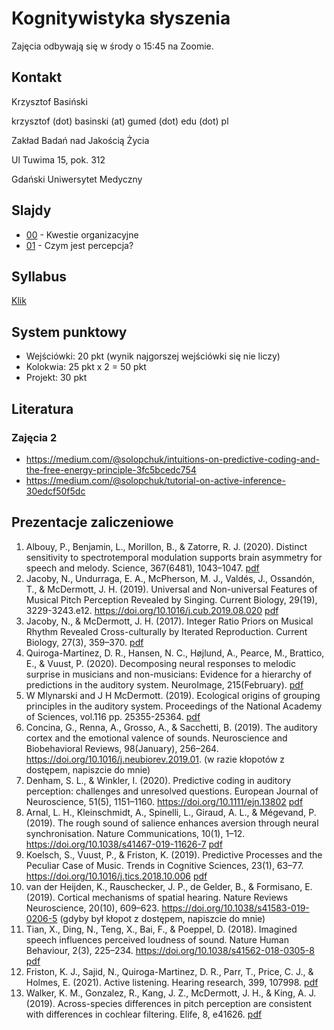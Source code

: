 # Kognitywistyka słyszenia

Zajęcia odbywają się w środy o 15:45 na Zoomie.


## Kontakt

Krzysztof Basiński

krzysztof (dot) basinski (at) gumed (dot) edu (dot) pl

Zakład Badań nad Jakością Życia

Ul Tuwima 15, pok. 312

Gdański Uniwersytet Medyczny


## Slajdy

- [00](00.html) - Kwestie organizacyjne
- [01](01.html) - Czym jest percepcja?

<!-- 
- [02](02.html) - Przetwarzanie predykcyjne
- [03](03.html) - System słuchowy
- [04](04.html) - Lokalizacja
- [05](05.html) - Wysokość
- [06](06.html) - Muzyka 
-->


## Syllabus

[Klik](syllabus.pdf)

## System punktowy

- Wejściówki: 20 pkt (wynik najgorszej wejściówki się nie liczy)
- Kolokwia: 25 pkt x 2 = 50 pkt
- Projekt: 30 pkt

## Literatura

### Zajęcia 2

- <https://medium.com/@solopchuk/intuitions-on-predictive-coding-and-the-free-energy-principle-3fc5bcedc754>
- <https://medium.com/@solopchuk/tutorial-on-active-inference-30edcf50f5dc>

<!-- 
#### Zajęcia 8

Obiecałem, że ma być lekko, łatwo i przyjemnie, więc proszę bardzo: waszym zadaniem jest zobaczyć i przetrawić te dwa krótkie wykłady, których autorami są dwa niekwestionowane autorytety w dziedzinie: [Steven Pinker](https://en.wikipedia.org/wiki/Steven_Pinker) oraz [Henkjan Honing](https://en.wikipedia.org/wiki/Henkjan_Honing), zajmujący w dużej mierze przeciwstawne stanowiska:

[Musical Appreciation, Byproduct or Adaptation - Dawkins Interviews Steven Pinker](https://www.youtube.com/watch?v=pj5oqYKI9xo)

[TEDxAmsterdam 2011 - Henkjan Honing - What makes us musical animals?](https://www.youtube.com/watch?v=EU7HcV83RXc)

#### Zajęcia 7

Oxenham, A. J. (2012). Pitch perception. Journal of Neuroscience, 32(39), 13335–13338. https://doi.org/10.1523/JNEUROSCI.3815-12.2012 [pdf](https://www.jneurosci.org/content/jneuro/32/39/13335.full.pdf)

#### Zajęcia 4 i 5

Warren, R. (2010) Sound and the auditory system. Str. 1-22. W: Auditory Perception. An Analysis and Synthesis. Cambridge: Cambridge University Press.

#### Zajęcia 2

[Intuitions on predictive coding (...)](https://medium.com/@solopchuk/intuitions-on-predictive-coding-and-the-free-energy-principle-3fc5bcedc754) 
-->



## Prezentacje zaliczeniowe

1. Albouy, P., Benjamin, L., Morillon, B., & Zatorre, R. J. (2020). Distinct sensitivity to spectrotemporal modulation supports brain asymmetry for speech and melody. Science, 367(6481), 1043–1047. [pdf](https://www.zlab.mcgill.ca/publications/docs/albouy_et_al_science_2020.pdf)
2. Jacoby, N., Undurraga, E. A., McPherson, M. J., Valdés, J., Ossandón, T., & McDermott, J. H. (2019). Universal and Non-universal Features of Musical Pitch Perception Revealed by Singing. Current Biology, 29(19), 3229-3243.e12. https://doi.org/10.1016/j.cub.2019.08.020 [pdf](http://mcdermottlab.mit.edu/papers/Jacoby_etal_2019_Bolivia_sung_reproduction.pdf)
3. Jacoby, N., & McDermott, J. H. (2017). Integer Ratio Priors on Musical Rhythm Revealed Cross-culturally by Iterated Reproduction. Current Biology, 27(3), 359–370. [pdf](http://mcdermottlab.mit.edu/papers/Jacoby_McDermott_2017_iterated_rhythm.pdf)
4. Quiroga-Martinez, D. R., Hansen, N. C., Højlund, A., Pearce, M., Brattico, E., & Vuust, P. (2020). Decomposing neural responses to melodic surprise in musicians and non-musicians: Evidence for a hierarchy of predictions in the auditory system. NeuroImage, 215(February). [pdf](https://www.sciencedirect.com/science/article/pii/S1053811920303037)
5. W Mlynarski and J H McDermott. (2019). Ecological origins of grouping principles in the auditory system. Proceedings of the National Academy of Sciences, vol.116 pp. 25355-25364. [pdf](http://mcdermottlab.mit.edu/papers/Mlynarski_McDermott_2019_auditory_grouping.pdf)
6.  Concina, G., Renna, A., Grosso, A., & Sacchetti, B. (2019). The auditory cortex and the emotional valence of sounds. Neuroscience and Biobehavioral Reviews, 98(January), 256–264. https://doi.org/10.1016/j.neubiorev.2019.01. (w razie kłopotów z dostępem, napiszcie do mnie)
7.  Denham, S. L., & Winkler, I. (2020). Predictive coding in auditory perception: challenges and unresolved questions. European Journal of Neuroscience, 51(5), 1151–1160. https://doi.org/10.1111/ejn.13802 [pdf](https://dspace.plymouth.ac.uk/bitstream/handle/10026.1/10562/Denham_et_al-2017-European_Journal_of_Neuroscience.pdf?sequence=1&isAllowed=y)
9.  Arnal, L. H., Kleinschmidt, A., Spinelli, L., Giraud, A. L., & Mégevand, P. (2019). The rough sound of salience enhances aversion through neural synchronisation. Nature Communications, 10(1), 1–12. https://doi.org/10.1038/s41467-019-11626-7 [pdf](https://scholar.google.pl/scholar?output=instlink&q=info:Y7bmHd_xLr4J:scholar.google.com/&hl=pl&as_sdt=0,5&scillfp=17871337078178099792&oi=lle)
10. Koelsch, S., Vuust, P., & Friston, K. (2019). Predictive Processes and the Peculiar Case of Music. Trends in Cognitive Sciences, 23(1), 63–77. https://doi.org/10.1016/j.tics.2018.10.006 [pdf](https://discovery.ucl.ac.uk/id/eprint/10067144/9/Friston_PC_music_FINAL.pdf)
11. van der Heijden, K., Rauschecker, J. P., de Gelder, B., & Formisano, E. (2019). Cortical mechanisms of spatial hearing. Nature Reviews Neuroscience, 20(10), 609–623. https://doi.org/10.1038/s41583-019-0206-5 (gdyby był kłopot z dostępem, napiszcie do mnie)
12. Tian, X., Ding, N., Teng, X., Bai, F., & Poeppel, D. (2018). Imagined speech influences perceived loudness of sound. Nature Human Behaviour, 2(3), 225–234. https://doi.org/10.1038/s41562-018-0305-8 [pdf](https://slangscience.github.io/slang/papers/Tian_etal_2018_Nat_Hum_Beh.pdf)
13. Friston, K. J., Sajid, N., Quiroga-Martinez, D. R., Parr, T., Price, C. J., & Holmes, E. (2021). Active listening. Hearing research, 399, 107998. [pdf](https://www.sciencedirect.com/science/article/pii/S0378595519303491)
14. Walker, K. M., Gonzalez, R., Kang, J. Z., McDermott, J. H., & King, A. J. (2019). Across-species differences in pitch perception are consistent with differences in cochlear filtering. Elife, 8, e41626. [pdf](http://mcdermottlab.mit.edu/papers/Walker_etal_2019_ferret_pitch.pdf)

